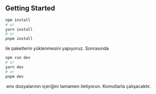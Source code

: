 ## Getting Started

```bash
npm install
# or
yarn install
# or
pnpm install
```

ile paketlerin yüklenmesini yapıyoruz. Sonrasında

```bash
npm run dev
# or
yarn dev
# or
pnpm dev
```

.env dosyalarının içeriğini tamamen iletiyorun. Komutlarla çalışacaktır.
